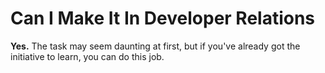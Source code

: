# Can I Make It In Developer Relations


**Yes.** The task may seem daunting at first, but if you've already got the initiative to learn, you can do this job.
